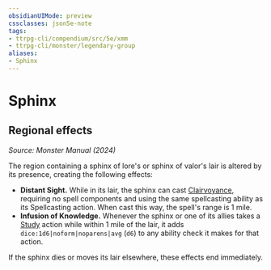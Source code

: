 ```yaml
---
obsidianUIMode: preview
cssclasses: json5e-note
tags:
- ttrpg-cli/compendium/src/5e/xmm
- ttrpg-cli/monster/legendary-group
aliases:
- Sphinx
---
```

# Sphinx

## Regional effects
_Source: Monster Manual (2024)_

The region containing a sphinx of lore's or sphinx of valor's lair is altered by its presence, creating the following effects:

- **Distant Sight.** While in its lair, the sphinx can cast [Clairvoyance](Інструменти%20ДМ/CLI/spells/clairvoyance-xphb.md), requiring no spell components and using the same spellcasting ability as its Spellcasting action. When cast this way, the spell's range is 1 mile.  
- **Infusion of Knowledge.** Whenever the sphinx or one of its allies takes a [Study](Інструменти%20ДМ/CLI/rules/actions.md#Study) action while within 1 mile of the lair, it adds `dice:1d6|noform|noparens|avg` (`d6`) to any ability check it makes for that action.  

If the sphinx dies or moves its lair elsewhere, these effects end immediately.